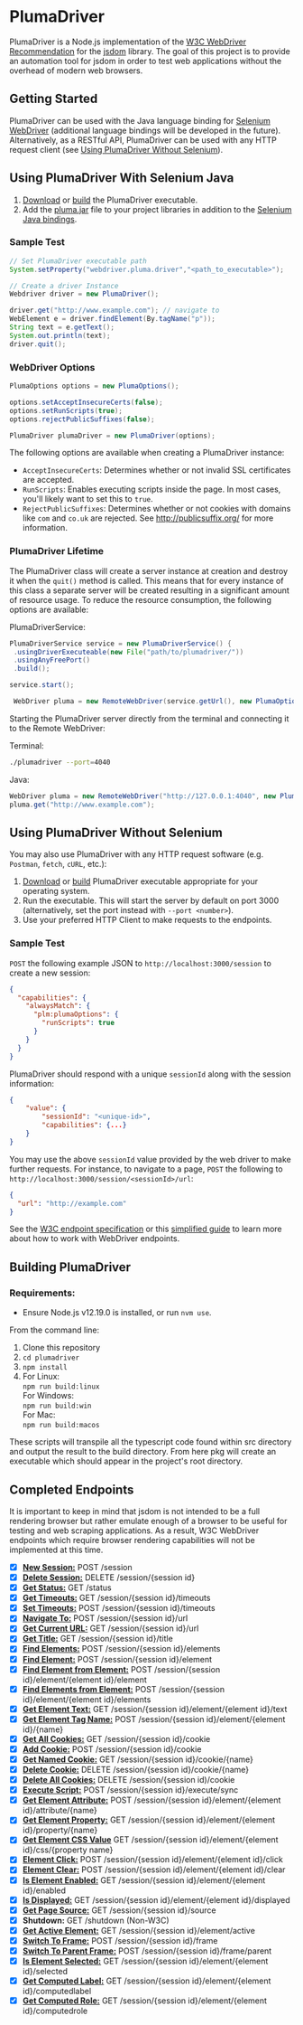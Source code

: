 # PlumaDriver

PlumaDriver is a Node.js implementation of the [W3C WebDriver Recommendation](https://www.w3.org/TR/webdriver1/#protocol) for the [jsdom](https://github.com/jsdom/jsdom) library. The goal of this project is to provide an automation tool for jsdom in order to test web applications without the overhead of modern web browsers.

## Getting Started

PlumaDriver can be used with the Java language binding for [Selenium WebDriver](https://www.seleniumhq.org/projects/webdriver/) (additional language bindings will be developed in the future). Alternatively, as a RESTful API, PlumaDriver can be used with any HTTP request client (see [Using PlumaDriver Without Selenium](#using-plumadriver-without-selenium)).

## Using PlumaDriver With Selenium Java

1. [Download](https://github.com/Seneca-CDOT/plumadriver/releases) or [build](#building-plumadriver) the PlumaDriver executable.
2. Add the [pluma.jar](/selenium/Java/client) file to your project libraries in addition to the [Selenium Java bindings](https://www.seleniumhq.org/download/).

### Sample Test

```java
// Set PlumaDriver executable path
System.setProperty("webdriver.pluma.driver","<path_to_executable>");

// Create a driver Instance
Webdriver driver = new PlumaDriver();

driver.get("http://www.example.com"); // navigate to
WebElement e = driver.findElement(By.tagName("p"));
String text = e.getText();
System.out.println(text);
driver.quit();
```

### WebDriver Options

```java
PlumaOptions options = new PlumaOptions();

options.setAcceptInsecureCerts(false);
options.setRunScripts(true);
options.rejectPublicSuffixes(false);

PlumaDriver plumaDriver = new PlumaDriver(options);
```

The following options are available when creating a PlumaDriver instance:

- `AcceptInsecureCerts`: Determines whether or not invalid SSL certificates are accepted.
- `RunScripts`: Enables executing scripts inside the page. In most cases, you'll likely want to set this to `true`.
- `RejectPublicSuffixes`: Determines whether or not cookies with domains like `com` and `co.uk` are rejected. See http://publicsuffix.org/ for more information.

### PlumaDriver Lifetime

The PlumaDriver class will create a server instance at creation and destroy it when the `quit()` method is called. This means that for every instance of this class a separate server will be created resulting in a significant amount of resource usage. To reduce the resource consumption, the following options are available:

PlumaDriverService:

```java
PlumaDriverService service = new PlumaDriverService() {
 .usingDriverExecuteable(new File("path/to/plumadriver/"))
 .usingAnyFreePort()
 .build();

service.start();

 WebDriver pluma = new RemoteWebDriver(service.getUrl(), new PlumaOptions());
```

Starting the PlumaDriver server directly from the terminal and connecting it to the Remote WebDriver:

Terminal:

```bash
./plumadriver --port=4040
```

Java:

```java
WebDriver pluma = new RemoteWebDriver("http://127.0.0.1:4040", new PlumaOptions());
pluma.get("http://www.example.com");
```

## Using PlumaDriver Without Selenium

You may also use PlumaDriver with any HTTP request software (e.g. `Postman`, `fetch`, `cURL`, etc.):

1. [Download](https://github.com/Seneca-CDOT/plumadriver/releases) or [build](#building-plumadriver) PlumaDriver executable appropriate for your operating system.
2. Run the executable. This will start the server by default on port 3000 (alternatively, set the port instead with `--port <number>`).
3. Use your preferred HTTP Client to make requests to the endpoints.

### Sample Test

`POST` the following example JSON to `http://localhost:3000/session` to create a new session:

```json
{
  "capabilities": {
    "alwaysMatch": {
      "plm:plumaOptions": {
        "runScripts": true
      }
    }
  }
}
```

PlumaDriver should respond with a unique `sessionId` along with the session information:

```json
{
    "value": {
        "sessionId": "<unique-id>",
        "capabilities": {...}
    }
}
```

You may use the above `sessionId` value provided by the web driver to make further requests. For instance, to navigate to a page, `POST` the following to `http://localhost:3000/session/<sessionId>/url`:

```json
{
  "url": "http://example.com"
}
```

See the [W3C endpoint specification](https://www.w3.org/TR/webdriver1/#list-of-endpoints) or this [simplified guide](https://github.com/jlipps/simple-wd-spec) to learn more about how to work with WebDriver endpoints.

## Building PlumaDriver

### Requirements:

- Ensure Node.js v12.19.0 is installed, or run `nvm use`.

From the command line:

1. Clone this repository
2. `cd plumadriver`
3. `npm install`
4. For Linux:  
    `npm run build:linux`  
   For Windows:  
    `npm run build:win`  
   For Mac:  
    `npm run build:macos`

These scripts will transpile all the typescript code found within src directory and output the result to the build directory. From here pkg will create an executable which should appear in the project's root directory.

## Completed Endpoints

It is important to keep in mind that jsdom is not intended to be a full rendering browser but rather emulate enough of a browser to be useful for testing and web scraping applications. As a result, W3C WebDriver endpoints which require browser rendering capabilities will not be implemented at this time.

- [x] [**New Session:**](https://www.w3.org/TR/webdriver1/#dfn-creating-a-new-session) POST /session
- [x] [**Delete Session:**](https://www.w3.org/TR/webdriver1/#dfn-delete-session) DELETE /session/{session id}
- [x] [**Get Status:**](https://www.w3.org/TR/webdriver1/#dfn-status) GET /status
- [x] [**Get Timeouts:**](https://www.w3.org/TR/webdriver1/#dfn-get-timeouts) GET /session/{session id}/timeouts
- [x] [**Set Timeouts:**](https://www.w3.org/TR/webdriver1/#dfn-timeouts) POST /session/{session id}/timeouts
- [x] [**Navigate To:**](https://www.w3.org/TR/webdriver1/#dfn-navigate-to) POST /session/{session id}/url
- [x] [**Get Current URL:**](https://www.w3.org/TR/webdriver1/#dfn-get-current-url) GET /session/{session id}/url
- [x] [**Get Title:**](https://www.w3.org/TR/webdriver1/#dfn-get-title) GET /session/{session id}/title
- [x] [**Find Elements:**](https://www.w3.org/TR/webdriver1/#dfn-find-elements) POST /session/{session id}/elements
- [x] [**Find Element:**](https://www.w3.org/TR/webdriver1/#dfn-find-element) POST /session/{session id}/element
- [x] [**Find Element from Element:**](https://www.w3.org/TR/webdriver1/#dfn-find-element-from-element) POST /session/{session id}/element/{element id}/element
- [x] [**Find Elements from Element:**](https://www.w3.org/TR/webdriver1/#dfn-find-elements-from-element) POST /session/{session id}/element/{element id}/elements
- [x] [**Get Element Text:**](https://www.w3.org/TR/webdriver1/#dfn-get-element-text) GET /session/{session id}/element/{element id}/text
- [x] [**Get Element Tag Name:**](https://www.w3.org/TR/webdriver1/#dfn-get-element-tag-name) POST /session/{session id}/element/{element id}/{name}
- [x] [**Get All Cookies:**](https://www.w3.org/TR/webdriver1/#dfn-get-all-cookies) GET /session/{session id}/cookie
- [x] [**Add Cookie:**](https://www.w3.org/TR/webdriver1/#dfn-adding-a-cookie) POST /session/{session id}/cookie
- [x] [**Get Named Cookie:**](https://www.w3.org/TR/webdriver1/#dfn-get-named-cookie) GET /session/{session id}/cookie/{name}
- [x] [**Delete Cookie:**](https://www.w3.org/TR/webdriver1/#dfn-delete-cookie) DELETE /session/{session id}/cookie/{name}
- [x] [**Delete All Cookies:**](https://www.w3.org/TR/webdriver1/#dfn-delete-all-cookies) DELETE /session/{session id)/cookie
- [x] [**Execute Script:**](https://www.w3.org/TR/webdriver1/#dfn-execute-script) POST /session/{session id}/execute/sync
- [x] [**Get Element Attribute:**](https://www.w3.org/TR/webdriver1/#dfn-get-element-attribute) POST /session/{session id}/element/{element id}/attribute/{name}
- [x] [**Get Element Property:**](https://www.w3.org/TR/webdriver/#dfn-get-element-property) GET /session/{session id}/element/{element id}/property/{name}
- [x] [**Get Element CSS Value**](https://www.w3.org/TR/webdriver/#dfn-get-element-css-value) GET /session/{session id}/element/{element id}/css/{property name}
- [x] [**Element Click:**](https://www.w3.org/TR/webdriver1/#dfn-element-click) POST /session/{session id}/element/{element id}/click
- [x] [**Element Clear:**](https://www.w3.org/TR/webdriver1/#dfn-element-clear) POST /session/{session id}/element/{element id}/clear
- [x] [**Is Element Enabled:**](https://www.w3.org/TR/webdriver1/#dfn-is-element-enabled) GET /session/{session id}/element/{element id}/enabled
- [x] [**Is Displayed:**](https://www.w3.org/TR/webdriver1/#element-displayedness) GET /session/{session id}/element/{element id}/displayed
- [x] [**Get Page Source:**](https://www.w3.org/TR/webdriver1/#dfn-get-page-source) GET /session/{session id}/source
- [x] **Shutdown:** GET /shutdown (Non-W3C)
- [x] [**Get Active Element:**](https://www.w3.org/TR/webdriver1/#dfn-get-active-element) GET /session/{session id}/element/active
- [x] [**Switch To Frame:**](https://www.w3.org/TR/webdriver1/#dfn-switch-to-frame) POST /session/{session id}/frame
- [x] [**Switch To Parent Frame:**](https://www.w3.org/TR/webdriver1/#dfn-switch-to-parent-frame) POST /session/{session id}/frame/parent
- [x] [**Is Element Selected:**](https://www.w3.org/TR/webdriver/#dfn-is-element-selected) GET /session/{session id}/element/{element id}/selected
- [x] [**Get Computed Label:**](https://www.w3.org/TR/webdriver/#dfn-get-computed-label) GET /session/{session id}/element/{element id}/computedlabel
- [x] [**Get Computed Role:**](https://www.w3.org/TR/webdriver/#dfn-get-computed-role) GET /session/{session id}/element/{element id}/computedrole
